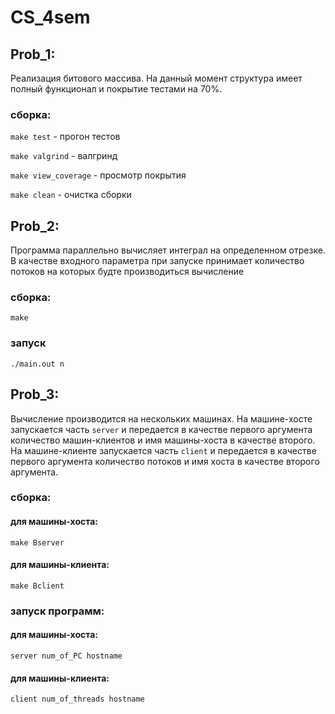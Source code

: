 # CS_4sem

## Prob_1:

Реализация битового массива. На данный момент структура имеет полный функционал и покрытие тестами на 70%. 
### сборка:
`make test` - прогон тестов

`make valgrind` - валгринд

`make view_coverage` - просмотр покрытия

`make clean` - очистка сборки


## Prob_2: 

Программа параллельно вычисляет интеграл на определенном отрезке. В качестве входного параметра при запуске принимает количество потоков на которых будте производиться вычисление
### сборка:
`make` 
### запуск
`./main.out n`

## Prob_3:

Вычисление производится на нескольких машинах. На машине-хосте запускается часть `server` и передается в качестве первого аргумента количество машин-клиентов и имя машины-хоста в качестве второго.
На машине-клиенте запускается часть `client` и передается в качестве первого аргумента количество потоков и имя хоста в качестве второго аргумента.

### сборка:
#### для машины-хоста:
`make Bserver`
#### для машины-клиента:
`make Bclient`
### запуск программ:
#### для машины-хоста:
`server num_of_PC hostname`
#### для машины-клиента:
`client num_of_threads hostname`
